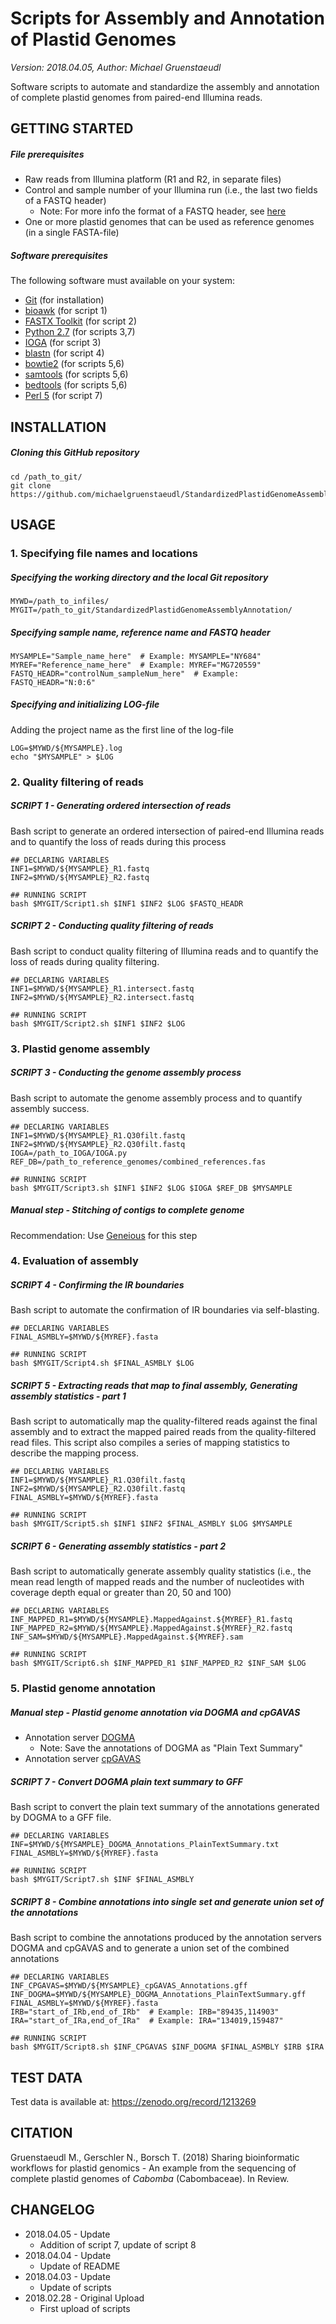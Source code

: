 Scripts for Assembly and Annotation of Plastid Genomes
======================================================
*Version: 2018.04.05, Author: Michael Gruenstaeudl*

Software scripts to automate and standardize the assembly and annotation of complete plastid genomes from paired-end Illumina reads.


GETTING STARTED
---------------
##### File prerequisites
* Raw reads from Illumina platform (R1 and R2, in separate files)
* Control and sample number of your Illumina run (i.e., the last two fields of a FASTQ header)
  * Note: For more info the format of a FASTQ header, see [here](http://support.illumina.com/content/dam/illumina-support/help/BaseSpaceHelp_v2/Content/Vault/Informatics/Sequencing_Analysis/BS/swSEQ_mBS_FASTQFiles.htm)
* One or more plastid genomes that can be used as reference genomes (in a single FASTA-file)

##### Software prerequisites
The following software must available on your system:
* [Git](https://git-scm.com/) (for installation)
* [bioawk](https://github.com/lh3/bioawk) (for script 1)
* [FASTX Toolkit](http://hannonlab.cshl.edu/fastx_toolkit/download.html) (for script 2)
* [Python 2.7](https://www.python.org/download/releases/2.7/) (for scripts 3,7)
* [IOGA](https://github.com/holmrenser/IOGA) (for script 3)
* [blastn](https://blast.ncbi.nlm.nih.gov/Blast.cgi) (for script 4)
* [bowtie2](http://bowtie-bio.sf.net/bowtie2) (for scripts 5,6)
* [samtools](https://github.com/samtools/samtools) (for scripts 5,6)
* [bedtools](https://github.com/arq5x/bedtools2) (for scripts 5,6)
* [Perl 5](https://www.perl.org/) (for script 7)

INSTALLATION
------------
##### Cloning this GitHub repository
```
cd /path_to_git/
git clone https://github.com/michaelgruenstaeudl/StandardizedPlastidGenomeAssemblyAnnotation.git
```

USAGE
-----

### 1. Specifying file names and locations
##### Specifying the working directory and the local Git repository
```
MYWD=/path_to_infiles/
MYGIT=/path_to_git/StandardizedPlastidGenomeAssemblyAnnotation/
```
##### Specifying sample name, reference name and FASTQ header
```
MYSAMPLE="Sample_name_here"  # Example: MYSAMPLE="NY684"
MYREF="Reference_name_here"  # Example: MYREF="MG720559"
FASTQ_HEADR="controlNum_sampleNum_here"  # Example: FASTQ_HEADR="N:0:6"
```
##### Specifying and initializing LOG-file
Adding the project name as the first line of the log-file
```
LOG=$MYWD/${MYSAMPLE}.log
echo "$MYSAMPLE" > $LOG
```

### 2. Quality filtering of reads
##### SCRIPT 1 - Generating ordered intersection of reads
Bash script to generate an ordered intersection of paired-end Illumina reads and to quantify the loss of reads during this process
```
## DECLARING VARIABLES
INF1=$MYWD/${MYSAMPLE}_R1.fastq
INF2=$MYWD/${MYSAMPLE}_R2.fastq

## RUNNING SCRIPT
bash $MYGIT/Script1.sh $INF1 $INF2 $LOG $FASTQ_HEADR
```
##### SCRIPT 2 - Conducting quality filtering of reads
Bash script to conduct quality filtering of Illumina reads and to quantify the loss of reads during quality filtering.
```
## DECLARING VARIABLES
INF1=$MYWD/${MYSAMPLE}_R1.intersect.fastq
INF2=$MYWD/${MYSAMPLE}_R2.intersect.fastq

## RUNNING SCRIPT
bash $MYGIT/Script2.sh $INF1 $INF2 $LOG
```

### 3. Plastid genome assembly
##### SCRIPT 3 - Conducting the genome assembly process
Bash script to automate the genome assembly process and to quantify assembly success.
```
## DECLARING VARIABLES
INF1=$MYWD/${MYSAMPLE}_R1.Q30filt.fastq
INF2=$MYWD/${MYSAMPLE}_R2.Q30filt.fastq
IOGA=/path_to_IOGA/IOGA.py
REF_DB=/path_to_reference_genomes/combined_references.fas

## RUNNING SCRIPT
bash $MYGIT/Script3.sh $INF1 $INF2 $LOG $IOGA $REF_DB $MYSAMPLE
```
##### Manual step - Stitching of contigs to complete genome
Recommendation: Use [Geneious](https://www.geneious.com/) for this step


### 4. Evaluation of assembly
##### SCRIPT 4 - Confirming the IR boundaries
Bash script to automate the confirmation of IR boundaries via self-blasting.
```
## DECLARING VARIABLES
FINAL_ASMBLY=$MYWD/${MYREF}.fasta

## RUNNING SCRIPT
bash $MYGIT/Script4.sh $FINAL_ASMBLY $LOG
```
##### SCRIPT 5 - Extracting reads that map to final assembly, Generating assembly statistics - part 1
Bash script to automatically map the quality-filtered reads against the final assembly and to extract the mapped paired reads from the quality-filtered read files. This script also compiles a series of mapping statistics to describe the mapping process.
```
## DECLARING VARIABLES
INF1=$MYWD/${MYSAMPLE}_R1.Q30filt.fastq
INF2=$MYWD/${MYSAMPLE}_R2.Q30filt.fastq
FINAL_ASMBLY=$MYWD/${MYREF}.fasta

## RUNNING SCRIPT
bash $MYGIT/Script5.sh $INF1 $INF2 $FINAL_ASMBLY $LOG $MYSAMPLE
```
##### SCRIPT 6 - Generating assembly statistics - part 2
Bash script to automatically generate assembly quality statistics (i.e., the mean read length of mapped reads and the number of nucleotides with coverage depth equal or greater than 20, 50 and 100)
```
## DECLARING VARIABLES
INF_MAPPED_R1=$MYWD/${MYSAMPLE}.MappedAgainst.${MYREF}_R1.fastq
INF_MAPPED_R2=$MYWD/${MYSAMPLE}.MappedAgainst.${MYREF}_R2.fastq
INF_SAM=$MYWD/${MYSAMPLE}.MappedAgainst.${MYREF}.sam

## RUNNING SCRIPT
bash $MYGIT/Script6.sh $INF_MAPPED_R1 $INF_MAPPED_R2 $INF_SAM $LOG
```

### 5. Plastid genome annotation

##### Manual step - Plastid genome annotation via DOGMA and cpGAVAS
* Annotation server [DOGMA](http://dogma.ccbb.utexas.edu/)
    * Note: Save the annotations of DOGMA as "Plain Text Summary"
* Annotation server [cpGAVAS](http://www.herbalgenomics.org/cpgavas/)

##### SCRIPT 7 - Convert DOGMA plain text summary to GFF
Bash script to convert the plain text summary of the annotations generated by DOGMA to a GFF file.
```
## DECLARING VARIABLES
INF=$MYWD/${MYSAMPLE}_DOGMA_Annotations_PlainTextSummary.txt
FINAL_ASMBLY=$MYWD/${MYREF}.fasta

## RUNNING SCRIPT
bash $MYGIT/Script7.sh $INF $FINAL_ASMBLY
```

##### SCRIPT 8 - Combine annotations into single set and generate union set of the annotations
Bash script to combine the annotations produced by the annotation servers DOGMA and cpGAVAS and to generate a union set of the combined annotations
```
## DECLARING VARIABLES
INF_CPGAVAS=$MYWD/${MYSAMPLE}_cpGAVAS_Annotations.gff
INF_DOGMA=$MYWD/${MYSAMPLE}_DOGMA_Annotations_PlainTextSummary.gff
FINAL_ASMBLY=$MYWD/${MYREF}.fasta
IRB="start_of_IRb,end_of_IRb"  # Example: IRB="89435,114903"
IRA="start_of_IRa,end_of_IRa"  # Example: IRA="134019,159487"

## RUNNING SCRIPT
bash $MYGIT/Script8.sh $INF_CPGAVAS $INF_DOGMA $FINAL_ASMBLY $IRB $IRA
```

TEST DATA
---------
Test data is available at: https://zenodo.org/record/1213269

CITATION
--------
Gruenstaeudl M., Gerschler N., Borsch T. (2018) Sharing bioinformatic workflows for plastid genomics - An example from the sequencing of complete plastid genomes of *Cabomba* (Cabombaceae). In Review.


CHANGELOG
---------
* 2018.04.05 - Update
   * Addition of script 7, update of script 8
* 2018.04.04 - Update
   * Update of README
* 2018.04.03 - Update
   * Update of scripts
* 2018.02.28 - Original Upload
   * First upload of scripts
